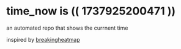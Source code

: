 # time_now is (( 1737925200471 ))

an automated repo that shows the currnent time

inspired by [breakingheatmap](https://github.com/breakingheatmap/breakingheatmap)